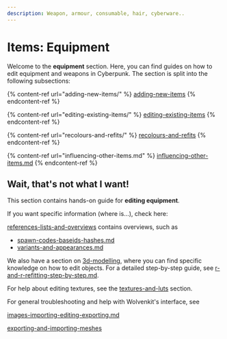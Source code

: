 ```yaml
---
description: Weapon, armour, consumable, hair, cyberware..
---
```


# Items: Equipment

Welcome to the **equipment** section. Here, you can find guides on how to edit equipment and weapons in Cyberpunk. The section is split into the following subsections:

{% content-ref url="adding-new-items/" %}
[adding-new-items](adding-new-items/)
{% endcontent-ref %}

{% content-ref url="editing-existing-items/" %}
[editing-existing-items](editing-existing-items/)
{% endcontent-ref %}

{% content-ref url="recolours-and-refits/" %}
[recolours-and-refits](recolours-and-refits/)
{% endcontent-ref %}

{% content-ref url="influencing-other-items.md" %}
[influencing-other-items.md](influencing-other-items.md)
{% endcontent-ref %}

## Wait, that's not what I want!

This section contains hands-on guide for **editing equipment**.

If you want specific information (where is...), check here:

[references-lists-and-overviews](../../for-mod-creators-theory/references-lists-and-overviews/ "mention") contains overviews, such as

* [spawn-codes-baseids-hashes.md](../../for-mod-creators-theory/references-lists-and-overviews/equipment/spawn-codes-baseids-hashes.md "mention")
* [variants-and-appearances.md](../../for-mod-creators-theory/references-lists-and-overviews/equipment/variants-and-appearances.md "mention")

We also have a section on [3d-modelling](../../for-mod-creators-theory/3d-modelling/ "mention"), where you can find specific knowledge on how to edit objects. For a detailed step-by-step guide, see [r-and-r-refitting-step-by-step.md](recolours-and-refits/r-and-r-refitting-step-by-step.md "mention").

For help about editing textures, see the [textures-and-luts](../textures-and-luts/ "mention") section.

For general troubleshooting and help with Wolvenkit's interface, see

[images-importing-editing-exporting.md](../textures-and-luts/images-importing-editing-exporting.md "mention")

[exporting-and-importing-meshes](../../for-mod-creators-theory/3d-modelling/exporting-and-importing-meshes/ "mention")

